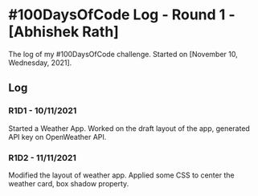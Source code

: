 # #100DaysOfCode Log - Round 1 - [Abhishek Rath]

The log of my #100DaysOfCode challenge. Started on [November 10, Wednesday, 2021].

## Log

### R1D1 - 10/11/2021
Started a Weather App. Worked on the draft layout of the app, generated API key on OpenWeather API.

### R1D2 - 11/11/2021
Modified the layout of weather app. Applied some CSS to center the weather card, box shadow property.
